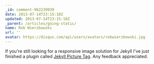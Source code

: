 ```yaml
---
_id: comment-962239939
date: 2013-07-14T23:15:10Z
updated: 2013-07-14T23:15:10Z
_parent: /articles/going-static/
name: Rob Wierzbowski
url: ''
avatar: https://disqus.com/api/users/avatars/robwierzbowski.jpg
---
```


If you're still looking for a responsive image solution for Jekyll I've
just finished a plugin called [Jekyll Picture Tag](https://github.com/robwierzbowski/jekyll-picture-tag). Any feedback appreciated.
